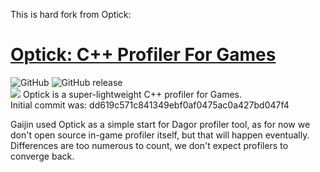 This is hard fork from Optick:
# [Optick: C++ Profiler For Games](https://optick.dev)
![GitHub](https://img.shields.io/github/license/bombomby/optick.svg) ![GitHub release](https://img.shields.io/github/release/bombomby/optick.svg) <br/>
![](https://optick.dev/images/screenshots/optick/Optick.png)
Optick is a super-lightweight C++ profiler for Games.<br/>
Initial commit was: dd619c571c841349ebf0af0475ac0a427bd047f4

Gaijin used Optick as a simple start for Dagor profiler tool, as for now we don't open source in-game profiler itself, but that will happen eventually.
Differences are too numerous to count, we don't expect profilers to converge back.
